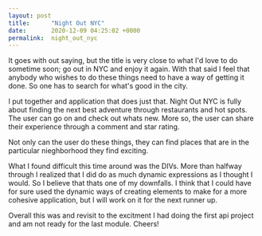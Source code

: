 ```yaml
---
layout: post
title:      "Night Out NYC"
date:       2020-12-09 04:25:02 +0000
permalink:  night_out_nyc
---
```



It goes with out saying, but the title is very close to what I'd love to do sometime soon; go out in NYC and enjoy it again.  With that said I feel that anybody who wishes to do these things need to have a way of getting it done.  So one has to search for what's good in the city.  

I put together and application that does just that.  Night Out NYC is fully about finding the next best adventure through restaurants and hot spots.  The user can go on and check out whats new.  More so, the user can share their experience through a comment and star rating.  

Not only can the user do these things, they can find places that are in the particular nieghborhood they find exciting. 

What I found difficult this time around was the DIVs.  More than halfway through I realized that I did do as much dynamic expressions as I thought I would.  So I believe that thats one of my downfalls.  I think that I could have for sure used the dynamic ways of creating elements to make for a more cohesive application, but I will work on it for the next runner up.  

Overall this was and revisit to the excitment I had doing the first api project and am not ready for the last module.  Cheers!
